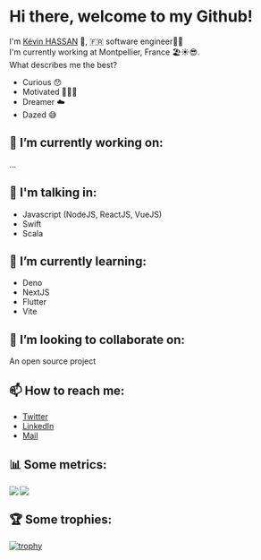 # Hi there, welcome to my Github! 

I'm [Kévin HASSAN](https://github.com/kevinhassan) 👋, 🇫🇷 software engineer👨‍💻
<br>
I'm currently working at Montpellier, France 🏖☀️😎. 
<br>
What describes me the best? 

- Curious 😯 
- Motivated 👨🏻‍💻
- Dreamer ☁️
- Dazed 😅


## 🔭 I’m currently working on:
...


## 🔭 I'm talking in:
- Javascript (NodeJS, ReactJS, VueJS)
- Swift 
- Scala

## 🌱 I’m currently learning:
- Deno
- NextJS
- Flutter
- Vite

## 👯 I’m looking to collaborate on:
An open source project


## 📫 How to reach me:
- [Twitter](https://twitter.com/Kevin_H95)
- [LinkedIn](https://fr.linkedin.com/public-profile/in/kevin-hassan)
- [Mail](mailto:kevinhassan.pro@gmail.com)


## 📊 Some metrics: 
<a href="https://github.com/kevinhassan/kevinhassan">
  <img align="left" src="https://github-readme-stats.vercel.app/api?username=kevinhassan&count_private=true&show_icons=true&theme=dark" />
</a>
<a href="https://github.com/kevinhassan/kevinhassan">
  <img src="https://github-readme-stats.vercel.app/api/top-langs/?username=kevinhassan&theme=dark&layout=compact" />
</a>


## 🏆 Some trophies: 
[![trophy](https://github-profile-trophy.vercel.app/?username=kevinhassan&row=1)](https://github.com/kevinhassan/github-profile-trophy)
